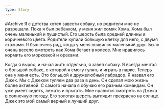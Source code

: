 ```yaml
---
type: Story
---
```

#Archive 
Я с детства хотел завести собаку, но родители мне не разрешали. Пока я был ребёнком, у меня жил хомяк Хома. Хома был очень маленький и пушистый. Его шерсть была средней длинны и коричневого цвета. Родители купили большую клетку для него, с двумя этажами. Я был очень рад, когда у меня появился маленький друг. Было очень весело смотреть как Хома бегает в колесе. Мне нравилось кормить его морковкой и орехами.

Когда я вырос, и начал жить отдельно, я завел собаку. Я всегда мечтал о большой собаке, с которой я смогу гулять и играть в парке. Теперь она у меня есть. Это большой и дружелюбный лабрадор. Я назвал его Джек. Мы с Джеком гуляем два раза в день. Он сделал мою жизнь более активной. С самого начала я обучаю его разным командам. Он уже умеет сидеть, лежать и прыгать. Мне нравится смотреть на Джека в солнечную погоду. Его золотая шерсть выглядит прекрасно на солнце. Джек это мой самый верный и лучший друг.